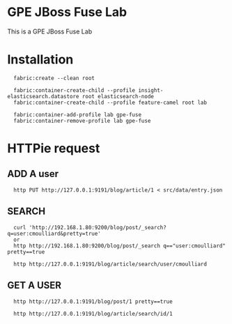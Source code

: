 # GPE JBoss Fuse Lab

This is a GPE JBoss Fuse Lab

# Installation
````
  fabric:create --clean root
  
  fabric:container-create-child --profile insight-elasticsearch.datastore root elasticsearch-node
  fabric:container-create-child --profile feature-camel root lab
  
  fabric:container-add-profile lab gpe-fuse
  fabric:container-remove-profile lab gpe-fuse
````
# HTTPie request

## ADD A user
````
  http PUT http://127.0.0.1:9191/blog/article/1 < src/data/entry.json
````
## SEARCH
````
  curl 'http://192.168.1.80:9200/blog/post/_search?q=user:cmoulliard&pretty=true'
  or
  http http://192.168.1.80:9200/blog/post/_search q=="user:cmoulliard" pretty==true

  http http://127.0.0.1:9191/blog/article/search/user/cmoulliard
````
## GET A USER
````
  http http://127.0.0.1:9191/blog/post/1 pretty==true

  http http://127.0.0.1:9191/blog/article/search/id/1
````
